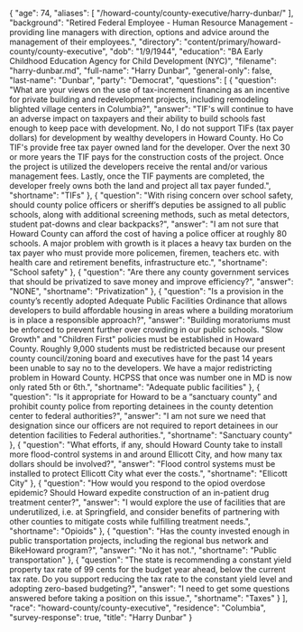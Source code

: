 {
  "age": 74,
  "aliases": [
    "/howard-county/county-executive/harry-dunbar/"
  ],
  "background": "Retired Federal Employee -  Human Resource Management - providing line managers with direction, options and advice around the management of their employees.",
  "directory": "content/primary/howard-county/county-executive",
  "dob": "1/9/1944",
  "education": "BA Early Childhood Education  Agency for Child Development (NYC)",
  "filename": "harry-dunbar.md",
  "full-name": "Harry Dunbar",
  "general-only": false,
  "last-name": "Dunbar",
  "party": "Democrat",
  "questions": [
    {
      "question": "What are your views on the use of tax-increment financing as an incentive for private building and redevelopment projects, including remodeling blighted village centers in Columbia?",
      "answer": "TIF's will continue to have an adverse impact on taxpayers and their ability to build schools fast enough to keep pace with development.  No, I do not support TIFs (tax payer dollars) for development by wealthy developers in Howard County. Ho Co TIF's provide free tax payer owned land for the developer. Over the next 30 or more years the TIF pays for the construction costs of the project. Once the project is utilized the developers receive the rental and/or various management fees. Lastly, once the TIF payments are completed, the developer freely owns both the land and project all tax payer funded.",
      "shortname": "TIFs"
    },
    {
      "question": "With rising concern over school safety, should county police officers or sheriff’s deputies be assigned to all public schools, along with additional screening methods, such as metal detectors, student pat-downs and clear backpacks?",
      "answer": "I am not sure that Howard County can afford the cost of having a police officer at roughly 80 schools. A major problem with growth is it places a heavy  tax burden on the tax payer who must provide more policemen, firemen, teachers etc. with health care and retirement benefits, infrastructure etc.",
      "shortname": "School safety"
    },
    {
      "question": "Are there any county government services that should be privatized to save money and improve efficiency?",
      "answer": "NONE",
      "shortname": "Privatization"
    },
    {
      "question": "Is a provision in the county’s recently adopted Adequate Public Facilities Ordinance that allows developers to build affordable housing in areas where a building moratorium is in place a responsible approach?",
      "answer": "Building moratoriums must be enforced to prevent further over crowding in our public schools.  \"Slow Growth\" and \"Children First\" policies must be established in Howard County. Roughly 9,000 students must be redistricted because our present county council/zoning board and executives have for the past 14 years been unable to say no to the developers. We have a major redistricting problem in Howard County.  HCPSS that once was number one in MD is now only rated 5th or 6th.",
      "shortname": "Adequate public facilities"
    },
    {
      "question": "Is it appropriate for Howard to be a “sanctuary county” and prohibit county police from reporting detainees in the county detention center to federal authorities?",
      "answer": "I am not sure we need that designation since our officers are not required to report detainees in our detention facilities  to  Federal authorities.",
      "shortname": "Sanctuary county"
    },
    {
      "question": "What efforts, if any, should Howard County take to install more flood-control systems in and around Ellicott City, and how many tax dollars should be involved?",
      "answer": "Flood control systems must be installed to protect Ellicott City what ever the costs.",
      "shortname": "Ellicott City"
    },
    {
      "question": "How would you respond to the opiod overdose epidemic? Should Howard expedite construction of an in-patient drug treatment center?",
      "answer": "I would explore the use of facilities that are underutilized, i.e. at Springfield, and consider benefits of partnering with other counties to mitigate costs while fulfilling treatment needs.",
      "shortname": "Opioids"
    },
    {
      "question": "Has the county invested enough in public transportation projects, including the regional bus network and BikeHoward program?",
      "answer": "No it has not.",
      "shortname": "Public transportation"
    },
    {
      "question": "The state is recommending a constant yield property tax rate of 99 cents for the budget year ahead, below the current tax rate. Do you support reducing the tax rate to the constant yield level and adopting zero-based budgeting?",
      "answer": "I need to get some questions answered before taking a position on this issue.",
      "shortname": "Taxes"
    }
  ],
  "race": "howard-county/county-executive",
  "residence": "Columbia",
  "survey-response": true,
  "title": "Harry Dunbar"
}
